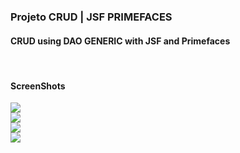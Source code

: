 <html lang="pt">
  <head>
    <meta charset="utf-8">
    <meta name="viewport" content="width=device-width, initial-scale=1, shrink-to-fit=no">
    <meta name="description" content="">
    <meta name="author" content="">
</head>    
 <body>

<h3>Projeto CRUD | JSF PRIMEFACES</h3>
<h4>CRUD using DAO GENERIC with JSF and Primefaces</h4>

<br>
<h4>ScreenShots</h4>
  <div>
        <img src="https://github.com/sergiosalomao/CRUDJSF_PRIMEFACES/blob/master/screenshots/screen1.png">
        <br>
        <img src="https://github.com/sergiosalomao/CRUDJSF_PRIMEFACES/blob/master/screenshots/screen2.png">
        <br>
        <img src="https://github.com/sergiosalomao/CRUDJSF_PRIMEFACES/blob/master/screenshots/screen3.png">
        <br>
        <img src="https://github.com/sergiosalomao/CRUDJSF_PRIMEFACES/blob/master/screenshots/screen4.png">
</div>        
   
</body>
</html>

